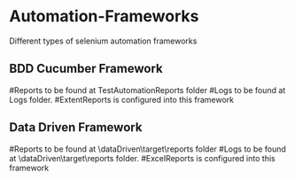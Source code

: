 # Automation-Frameworks
Different types of selenium automation frameworks

BDD Cucumber Framework
---------------------------
#Reports to be found at TestAutomationReports folder
#Logs to be found at Logs folder.
#ExtentReports is configured into this framework


Data Driven Framework
---------------------------
#Reports to be found at \dataDriven\target\reports folder
#Logs to be found at \dataDriven\target\reports folder.
#ExcelReports is configured into this framework
